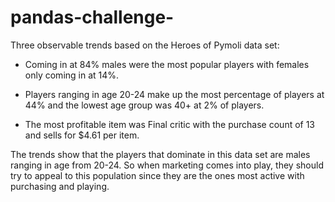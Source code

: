 # pandas-challenge-

Three observable trends based on the Heroes of Pymoli data set:

- Coming in at 84% males were the most popular players with females only coming in at 14%.

- Players ranging in age 20-24 make up the most percentage of players at 44% and the lowest age group was 40+ at 2% of players. 

- The most profitable item was Final critic with the purchase count of 13 and sells for $4.61 per item.

The trends show that the players that dominate in this data set are males ranging in age from 20-24. So when marketing comes into play, they should try to appeal to this population since they are the ones most active with purchasing and playing. 
